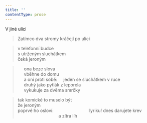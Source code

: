 ```yaml
---
title: ''
contentType: prose
---
```


V jiné ulici

> Zatímco dva stromy kráčejí po ulici

> v telefonní budce  
> s utrženým sluchátkem  
> čeká jeroným

>      ona beze slova  
>      vběhne do domu  
>      a oni proti sobě:     jeden se sluchátkem v ruce  
>      druhý jako pytlák z leporela  
>      vykukuje za dvěma smrčky

> tak komické to muselo být  
> že jeroným  
> poprvé ho osloví:                             lyriku! dnes darujete krev  
>                                  a zítra líh
